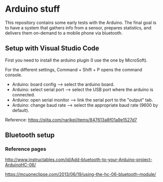 # Arduino stuff

This repository contains some early tests with the Arduino. The final goal is to have a system that gathers info from a sensor, prepares statistics, and delivers them on-demand to a mobile phone via bluetooth.

## Setup with Visual Studio Code

First you need to install the arduino plugin (I use the one by MicroSoft).

For the different settings, Command + Shift + P opens the command console.
- Arduino: board config        --> select the arduino board.
- Arduino: select serial port  --> select the USB port where the arduino is connected.
- Arduino: open serial monitor --> link the serial port to the "output" tab.
- Arduino: change baud rate    --> select the appropriate baud rate (9600 by default).

Reference: https://qiita.com/narikei/items/847613a8f01a9e1527d7

## Bluetooth setup

### Reference pages

http://www.instructables.com/id/Add-bluetooth-to-your-Arduino-project-ArduinoHC-06/

https://mcuoneclipse.com/2013/06/19/using-the-hc-06-bluetooth-module/

